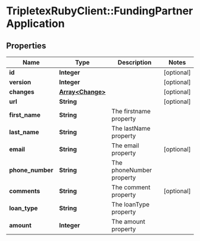# TripletexRubyClient::FundingPartnerApplication

## Properties
Name | Type | Description | Notes
------------ | ------------- | ------------- | -------------
**id** | **Integer** |  | [optional] 
**version** | **Integer** |  | [optional] 
**changes** | [**Array&lt;Change&gt;**](Change.md) |  | [optional] 
**url** | **String** |  | [optional] 
**first_name** | **String** | The firstname property | 
**last_name** | **String** | The lastName property | 
**email** | **String** | The email property | [optional] 
**phone_number** | **String** | The phoneNumber property | 
**comments** | **String** | The comment property | [optional] 
**loan_type** | **String** | The loanType property | 
**amount** | **Integer** | The amount property | 


